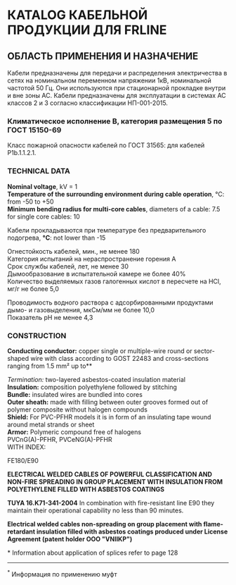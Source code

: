 # КATALOG КАБЕЛЬНОЙ ПРОДУКЦИИ ДЛЯ FRLINE

## ОБЛАСТЬ ПРИМЕНЕНИЯ И НАЗНА́ЧЕНИЕ  
Кабели предназначены для передачи и распределения электричества в сетях на номинальном переменном напряжении 1кВ, номинальной частотой 50 Гц. Они используются при стационарной прокладке внутри и вне зоны АС. Кабели предназначены для эксплуатации в системах АС классов 2 и 3 согласно классификации НП-001-2015.

### Климатическое исполнение В, категория размещения 5 по ГОСТ 15150-69  
Класс пожарной опасности кабелей по ГОСТ 31565: для кабелей P1b.1.1.2.1.

### TECHNICAL DATA  

**Nominal voltage**, kV = 1  
**Temperature of the surrounding environment during cable operation**, °C: from -50 to +50  
**Minimum bending radius for multi-core cables**, diameters of a cable: 7.5  
for single core cables: 10  

Кабели прокладываются при температуре без предварительного подогрева, **°C**: not lower than -15  

Огнестойкость кабелей, мин., не менее 180  
Категория испытаний на нераспространение горения A  
Срок службы кабелей, лет, не менее 30  
Дымообразование в испытательной камере не более 40%  
Количество выделяемых газов галогенных кислот в пересчете на HCl, мг/г не более 5,0  

Проводимость водного раствора с адсорбированными продуктами дымо- и газовыделения, мкСм/мм не более 10,0  
Показатель pH не менее 4,3  

### CONSTRUCTION  

**Conducting conductor:** copper single or multiple-wire round or sector-shaped wire with class according to GOST 22483 and cross-sections ranging from 1.5 mm² up to**

*Termination:* two-layered asbestos-coated insulation material  
**Insulation:** composition polyethylene followed by stitching  
**Bundle:** insulated wires are bundled into cores  
**Outer sheath:** made with filling between outer grooves formed out of polymer composite without halogen compounds  
**Shield:** For PVC-PFHR models it is in form of an insulating tape wound around metal strands or sheet  
**Armor:** Polymeric compound free of halogens  
PVCnG(A)-PFHR, PVCeNG(A)-PFHR  
WITH INDEX:

FE180/E90  

**ELECTRICAL WELDED CABLES OF POWERFUL CLASSIFICATION AND NON-FIRE SPREADING IN GROUP PLACEMENT WITH INSULATION FROM POLYETHYLENE FILLED WITH ASBESTOS COATINGS**

**TUYA 16.K71-341-2004**
In combination with fire-resistant line E90 they maintain their operational capability no less than 90 minutes.  

**Electrical welded cables non-spreading on group placement with flame-retardant insulation filled with asbestos coatings produced under License Agreement (patent holder OOO "VNIIKP")**  

\* Information about application of splices refer to page 128  

---
<sup>\*</sup> Информация по применению муфт  